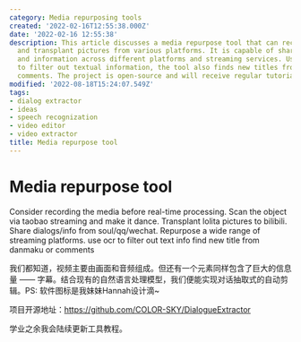 ```yaml
---
category: Media repurposing tools
created: '2022-02-16T12:55:38.000Z'
date: '2022-02-16 12:55:38'
description: This article discusses a media repurpose tool that can record, scan objects,
  and transplant pictures from various platforms. It is capable of sharing dialogs
  and information across different platforms and streaming services. Using OCR technology
  to filter out textual information, the tool also finds new titles from danmaku or
  comments. The project is open-source and will receive regular tutorial updates.
modified: '2022-08-18T15:24:07.549Z'
tags:
- dialog extractor
- ideas
- speech recognization
- video editor
- video extractor
title: Media repurpose tool
---
```


# Media repurpose tool

Consider recording the media before real-time processing.
Scan the object via taobao streaming and make it dance.
Transplant lolita pictures to bilibili.
Share dialogs/info from soul/qq/wechat.
Repurpose a wide range of streaming platforms.
use ocr to filter out text info
find new title from danmaku or comments

我们都知道，视频主要由画面和音频组成。但还有一个元素同样包含了巨大的信息量 —— 字幕。结合现有的自然语言处理模型，我们便能实现对话抽取式的自动剪辑。PS: 软件图标是我妹妹Hannah设计滴~  

项目开源地址：https://github.com/COLOR-SKY/DialogueExtractor 

学业之余我会陆续更新工具教程。
